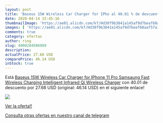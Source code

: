 ```yaml
---
layout: post
title: 'Baseus 15W Wireless Car Charger for IPho al 40.01 % de descuento'
date: 2020-04-14 15:45:16
thumbnailImage: 'https://ae01.alicdn.com/kf/Hd30f9b3841a145af9d7beaf68aaf57a1y/Baseus-15W-Wireless-Car-Charger-for-IPhone-11-Pro-Samsaung-Fast-Wireless-Charging-Intelligent-Infrared-Qi.jpg_350x350._SL200_.jpg'
images: [ 'https://ae01.alicdn.com/kf/Hd30f9b3841a145af9d7beaf68aaf57a1y/Baseus-15W-Wireless-Car-Charger-for-IPhone-11-Pro-Samsaung-Fast-Wireless-Charging-Intelligent-Infrared-Qi.jpg_350x350._SL200_.jpg' ]
comments: true
category: ofertas
author: ring
slug: 4000204506989
description:
actualPrice: 27.68 USD
comparePrice: 46.14 USD
inStock: true
---
```


Está [Baseus 15W Wireless Car Charger for IPhone 11 Pro Samsaung Fast Wireless Charging Intelligent Infrared Qi Wireless Charger](https://www.amazon.com/dp/4000204506989/?tag=redken08-20) con 40.01 de descuento por 27.68 USD (original: 46.14 USD) en el siguiente enlace!

[![](https://ae01.alicdn.com/kf/Hd30f9b3841a145af9d7beaf68aaf57a1y/Baseus-15W-Wireless-Car-Charger-for-IPhone-11-Pro-Samsaung-Fast-Wireless-Charging-Intelligent-Infrared-Qi.jpg_350x350._SL200_.jpg)](https://www.amazon.com/dp/4000204506989/?tag=redken08-20)

[Ver la oferta!!](https://www.amazon.com/dp/4000204506989/?tag=redken08-20)

[Consulta otras ofertas en nuestro canal de telegram](https://t.me/s/ofertas25)
